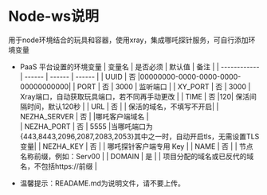# Node-ws说明
用于node环境结合的玩具和容器，使用xray，集成哪吒探针服务，可自行添加环境变量
* PaaS 平台设置的环境变量
  | 变量名        | 是否必须 | 默认值 | 备注 |
  | ------------ | ------ | ------ | ------ |
  | UUID         | 否 |00000000-0000-0000-0000-00000000000|
  | PORT         | 否 |  3000  |  监听端口                    |
  | XY_PORT      | 否 |  3000  |  Xray端口，自动获取玩具端口，若不同再手动更改 |
  | TIME         | 否 |120| 保活间隔时间，默认120秒  |
  | URL          | 否 |        | 保活的域名，不填写不开启| 
  | NEZHA_SERVER | 否 |        |哪吒客户端域名                |  
  | NEZHA_PORT   | 否 | 5555   |当哪吒端口为{443,8443,2096,2087,2083,2053}其中之一时，自动开启tls，无需设置TLS变量| 
  | NEZHA_KEY    | 否 |        | 哪吒探针客户端专用 Key        |
  | NAME         | 否 |        | 节点名称前缀，例如：Serv00    |
  | DOMAIN       | 是 |        | 项目分配的域名或已反代的域名，不包括https://前缀  |
    
* 温馨提示：READAME.md为说明文件，请不要上传。

